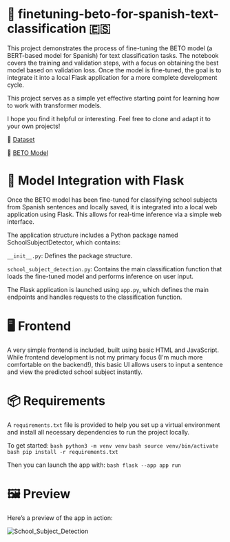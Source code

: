 # 🚀 finetuning-beto-for-spanish-text-classification 🇪🇸

This project demonstrates the process of fine-tuning the BETO model (a BERT-based model for Spanish) for text classification tasks. The notebook covers the training and validation steps, with a focus on obtaining the best model based on validation loss. Once the model is fine-tuned, the goal is to integrate it into a local Flask application for a more complete development cycle.

This project serves as a simple yet effective starting point for learning how to work with transformer models.

I hope you find it helpful or interesting. Feel free to clone and adapt it to your own projects!

🔗 [Dataset](https://huggingface.co/datasets/tonicanada/learn_hf_spanish_sentence_classification_by_school_subject)

🔗 [BETO Model](https://huggingface.co/dccuchile/bert-base-spanish-wwm-uncased)


# 🧠 Model Integration with Flask

Once the BETO model has been fine-tuned for classifying school subjects from Spanish sentences and locally saved, it is integrated into a local web application using Flask. This allows for real-time inference via a simple web interface.

The application structure includes a Python package named SchoolSubjectDetector, which contains:

`__init__.py`: Defines the package structure.

`school_subject_detection.py`: Contains the main classification function that loads the fine-tuned model and performs inference on user input.

The Flask application is launched using `app.py`, which defines the main endpoints and handles requests to the classification function.


# 🖥️ Frontend

A very simple frontend is included, built using basic HTML and JavaScript. While frontend development is not my primary focus (I'm much more comfortable on the backend!), this basic UI allows users to input a sentence and view the predicted school subject instantly.

# 📦 Requirements

A `requirements.txt` file is provided to help you set up a virtual environment and install all necessary dependencies to run the project locally.

To get started:
```bash python3 -m venv venv```
```bash source venv/bin/activate```
```bash pip install -r requirements.txt```

Then you can launch the app with:
```bash flask --app app run```

# 🖼️ Preview

Here’s a preview of the app in action:

![School_Subject_Detection](.\app_nlp_school_subject_detection.png)